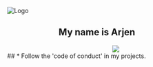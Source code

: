 
![Logo](https://cdn.discordapp.com/attachments/1190759903376179235/1212134826791010344/Thorfinn.jpg?ex=65f0bb87&is=65de4687&hm=c49b72e3c650bee9c530f55610475c2e007dbf5d398f00dea3ef4d4f20984fed&)
## &nbsp;&nbsp;&nbsp;&nbsp;&nbsp;&nbsp;&nbsp;&nbsp;&nbsp;&nbsp;&nbsp;&nbsp;&nbsp;&nbsp;&nbsp;&nbsp;&nbsp;&nbsp;&nbsp;&nbsp;&nbsp;&nbsp;&nbsp; My name is Arjen
<div align="center">
  <img src="https://spotify-github-profile.vercel.app/api/view?uid=31oksg2cahdgbt3diahcnekjzwv4&cover_image=true&theme=natemoo-re&show_offline=false&background_color=121212&interchange=true&bar_color=24ff3d&bar_color_cover=true" />
</div>  
 ## 
* Follow the 'code of conduct' in my projects.
